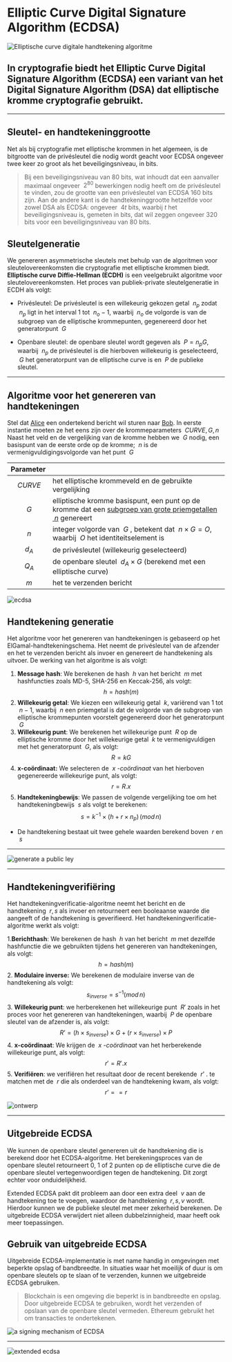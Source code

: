 # Elliptic Curve Digital Signature Algorithm (ECDSA)

![Elliptische curve digitale handtekening algoritme](https://trustica.cz/wp-content/uploads/2018/06/frame-16644.png)

In cryptografie biedt het Elliptic Curve Digital Signature Algorithm (ECDSA) een variant van het Digital Signature Algorithm (DSA) dat elliptische kromme cryptografie gebruikt.
---
---
## Sleutel- en handtekeninggrootte
Net als bij cryptografie met elliptische krommen in het algemeen, is de bitgrootte van de privésleutel die nodig wordt geacht voor ECDSA ongeveer twee keer zo groot als het beveiligingsniveau, in bits.
> Bij een beveiligingsniveau van 80 bits, wat inhoudt dat een aanvaller maximaal ongeveer $\ 2^{80}$ bewerkingen nodig heeft om de privésleutel te vinden, zou de grootte van een privésleutel van ECDSA 160 bits zijn. Aan de andere kant is de handtekeninggrootte hetzelfde voor zowel DSA als ECDSA: ongeveer $\ 4t$ bits, waarbij *t* het beveiligingsniveau is, gemeten in bits, dat wil zeggen ongeveer 320 bits voor een beveiligingsniveau van 80 bits.

## Sleutelgeneratie
We genereren asymmetrische sleutels met behulp van de algoritmen voor sleutelovereenkomsten die cryptografie met elliptische krommen biedt. **Elliptische curve Diffie-Hellman (ECDH)** is een veelgebruikt algoritme voor sleutelovereenkomsten. Het proces van publiek-private sleutelgeneratie in ECDH als volgt:

- Privésleutel: De privésleutel is een willekeurig gekozen getal $\ n_{p}$ zodat $\ n_{p}$
  ligt in het interval 1 tot $\ n_o -1$, waarbij $\ n_o$ de volgorde is van de subgroep van de elliptische krommepunten, gegenereerd door het generatorpunt $\ G$

- Openbare sleutel: de openbare sleutel wordt gegeven als $\ P = n_pG$, waarbij $\ n_p$ de privésleutel is die hierboven willekeurig is geselecteerd, $\ G$ het generatorpunt van de elliptische curve is en $\ P$ de publieke sleutel.



---
## Algoritme voor het genereren van handtekeningen
Stel dat [Alice](https://en.wikipedia.org/wiki/Alice_and_Bob) een ondertekend bericht wil sturen naar [Bob](https://en.wikipedia.org/wiki/Alice_and_Bob). In eerste instantie moeten ze het eens zijn over de krommeparameters $\ CURVE,G,n$ Naast het veld en de vergelijking van de kromme hebben we $\ G$ nodig, een basispunt van de eerste orde op de kromme; $\ n$ is de vermenigvuldigingsvolgorde van het punt $\ G$


| Parameter |                                                                                                                                                                                             |
|:---------:|:--------------------------------------------------------------------------------------------------------------------------------------------------------------------------------------------|
| $\ CURVE$ | het elliptische krommeveld en de gebruikte vergelijking                                                                                                                                     |
|   $\ G$   | elliptische kromme basispunt, een punt op de kromme dat een [subgroep van grote priemgetallen $\ n$](https://en.wikipedia.org/wiki/Elliptic-curve_cryptography#Domain_parameters) genereert |
|   $\ n$   | integer volgorde van $\ G$ , betekent dat $\ n \times G=O$, waarbij $\ O$ het identiteitselement is                                                                                         |
| $\ d_{A}$ | de privésleutel (willekeurig geselecteerd)                                                                                                                                                  |
| $\ Q_{A}$ | de openbare sleutel $\ d_{A} \times G$ (berekend met een elliptische curve)                                                                                                                 |
|   $\ m$   | het te verzenden bericht                                                                                                                                                                    |

![ecdsa](https://i.pinimg.com/originals/e5/67/23/e56723a709b473328852a42c3f53561a.jpg)


## Handtekening generatie
Het algoritme voor het genereren van handtekeningen is gebaseerd op het ElGamal-handtekeningschema. Het neemt de privésleutel van de afzender en het te verzenden bericht als invoer en genereert de handtekening als uitvoer. De werking van het algoritme is als volgt:

1. **Message hash**: We berekenen de hash $\ h$ van het bericht $\ m$
   met hashfuncties zoals MD-5, SHA-256 en Keccak-256, als volgt:
   $$
   h = hash (m)
   $$
2. **Willekeurig getal**: We kiezen een willekeurig getal $\ k$, variërend van 1 tot $\ n-1$, waarbij $\ n$ een priemgetal is dat de volgorde van de subgroep van elliptische krommepunten voorstelt gegenereerd door het generatorpunt $\ G$
3. **Willekeurig punt**: We berekenen het willekeurige punt $\ R$ op de elliptische kromme door het willekeurige getal $\ k$ te vermenigvuldigen met het generatorpunt $\ G$, als volgt:
   $$
   R = kG
   $$
4. **x-coördinaat:** We selecteren de $\ x$ *-coördinaat* van het hierboven gegenereerde willekeurige punt, als volgt:
   $$
   r = R.x
   $$
5. **Handtekeningbewijs**: We passen de volgende vergelijking toe om het handtekeningbewijs $\ s$ als volgt te berekenen:
   $$
   s = k^{−1}\times (h+r\times n_p)\,(mod\,n)
   $$
- De handtekening bestaat uit twee gehele waarden berekend boven $\ r$ en $\ s$

---
![generate a public ley](https://th.bing.com/th/id/R.c3aae197b37d83f7380f189958e1fa13?rik=LIqwfUGepL7ckQ&riu=http%3a%2f%2fi.stack.imgur.com%2felA8D.png&ehk=b2iNEiR7PxvpGjG3vHeJEha9LUMtN3QgAVaVj1O%2bjo0%3d&risl=&pid=ImgRaw&r=0)

---

## Handtekeningverifiëring
Het handtekeningverificatie-algoritme neemt het bericht en de handtekening $\ r,s$ als invoer en retourneert een booleaanse waarde die aangeeft of de handtekening is geverifieerd. Het handtekeningverificatie-algoritme werkt als volgt:

1.**Berichthash**: We berekenen de hash $\ h$ van het bericht $\ m$ met dezelfde hashfunctie die we gebruikten tijdens het genereren van handtekeningen, als volgt:
$$
h = hash (m)
$$
2. **Modulaire inverse:** We berekenen de modulaire inverse van de handtekening als volgt:
   $$
   s_{inverse} = s^{-1} (mod \, n)
   $$
3. **Willekeurig punt**: we herberekenen het willekeurige punt
   $\ R'$ zoals in het proces voor het genereren van handtekeningen, waarbij $\ P$ de openbare sleutel van de afzender is, als volgt:
   $$
   R’ = (h \times s_{inverse}) \times G + (r \times s_{inverse}) \times P
   $$
4. **x-coördinaat**: We krijgen de $\ x$ *-coördinaat* van het herberekende willekeurige punt, als volgt:
   $$
   r' = R'.x
   $$
5. **Verifiëren**: we verifiëren het resultaat door de recent berekende $\ r’$ . te matchen
   met de $\ r$ die als onderdeel van de handtekening kwam, als volgt:
   $$
   r’ == r
   $$

![ontwerp](https://th.bing.com/th/id/OIP.iodCEU8FmCJER0wHR-wAeAHaE2?pid=ImgDet&rs=1)

---
## Uitgebreide ECDSA
We kunnen de openbare sleutel genereren uit de handtekening die is berekend door het ECDSA-algoritme. Het berekeningsproces van de openbare sleutel retourneert 0, 1 of 2 punten op de elliptische curve die de openbare sleutel vertegenwoordigen tegen de handtekening. Dit zorgt echter voor onduidelijkheid.

Extended ECDSA pakt dit probleem aan door een extra deel $\ v$ aan de handtekening toe te voegen, waardoor de handtekening $\ {r,s,v}$ wordt. Hierdoor kunnen we de publieke sleutel met meer zekerheid berekenen. De uitgebreide ECDSA verwijdert niet alleen dubbelzinnigheid, maar heeft ook meer toepassingen.

## Gebruik van uitgebreide ECDSA
Uitgebreide ECDSA-implementatie is met name handig in omgevingen met beperkte opslag of bandbreedte. In situaties waar het moeilijk of duur is om openbare sleutels op te slaan of te verzenden, kunnen we uitgebreide ECDSA gebruiken.

> Blockchain is een omgeving die beperkt is in bandbreedte en opslag. Door uitgebreide ECDSA te gebruiken, wordt het verzenden of opslaan van de openbare sleutel vermeden. Ethereum gebruikt het om transacties te ondertekenen.

![a signing mechanism of ECDSA](https://www.researchgate.net/publication/341061276/figure/download/fig1/AS:962414149373966@1606468822740/a-Signing-mechanism-of-elliptic-curve-digital-signature-algorithm-b-Verification.png)

---
![extended ecdsa](https://realtimelogic.com/ba/doc/en/C/shark/ECDSA-SignVerify.jpg)